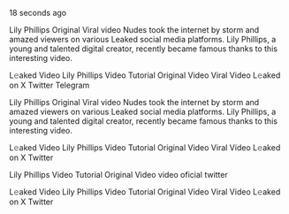 18 seconds ago

Lily Phillips Original Viral video Nudes took the internet by storm and amazed viewers on various Leaked social media platforms. Lily Phillips, a young and talented digital creator, recently became famous thanks to this interesting video.

L𝚎aked Video Lily Phillips Video Tutorial Original Video Viral Video L𝚎aked on X Twitter Telegram

Lily Phillips Original Viral video Nudes took the internet by storm and amazed viewers on various Leaked social media platforms. Lily Phillips, a young and talented digital creator, recently became famous thanks to this interesting video.

L𝚎aked Video Lily Phillips Video Tutorial Original Video Viral Video L𝚎aked on X Twitter

Lily Phillips Video Tutorial Original Video video oficial twitter

L𝚎aked Video Lily Phillips Video Tutorial Original Video Viral Video L𝚎aked on X Twitter
